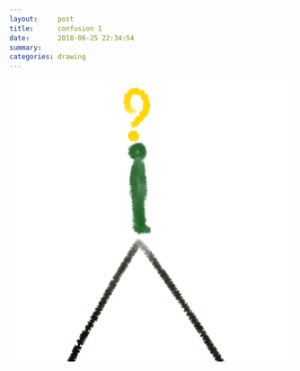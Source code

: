 ```yaml
---
layout:     post
title:      confusion 1
date:       2018-06-25 22:34:54
summary:    
categories: drawing
---
```

![confusion 1](/images/diary/confusion-1.png ".")
